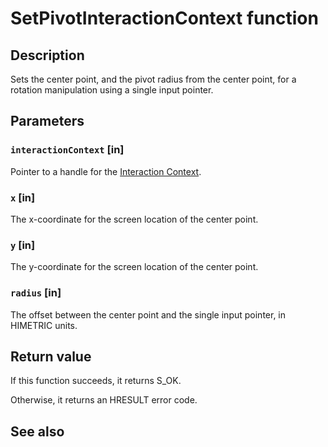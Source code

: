 # SetPivotInteractionContext function

## Description

Sets the center point, and the pivot radius from the center point, for a rotation manipulation using a single input pointer.

## Parameters

### `interactionContext` [in]

Pointer to a handle for the [Interaction Context](https://learn.microsoft.com/windows/win32/api/_input_intcontext/).

### `x` [in]

The x-coordinate for the screen location of the center point.

### `y` [in]

The y-coordinate for the screen location of the center point.

### `radius` [in]

The offset between the center point and the single input pointer, in HIMETRIC units.

## Return value

If this function succeeds, it returns S_OK.

Otherwise, it returns an HRESULT error code.

## See also